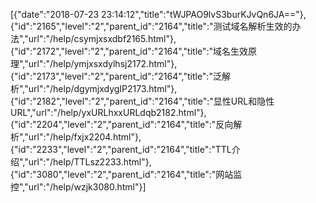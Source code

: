 [{"date":"2018-07-23 23:14:12","title":"tWJPAO9lvS3burKJvQn6JA=="},{"id":"2165","level":"2","parent_id":"2164","title":"测试域名解析生效的办法","url":"/help/csymjxsxdbf2165.html"},{"id":"2172","level":"2","parent_id":"2164","title":"域名生效原理","url":"/help/ymjxsxdylhsj2172.html"},{"id":"2173","level":"2","parent_id":"2164","title":"泛解析","url":"/help/dgymjxdygIP2173.html"},{"id":"2182","level":"2","parent_id":"2164","title":"显性URL和隐性URL","url":"/help/yxURLhxxURLdqb2182.html"},{"id":"2204","level":"2","parent_id":"2164","title":"反向解析","url":"/help/fxjx2204.html"},{"id":"2233","level":"2","parent_id":"2164","title":"TTL介绍","url":"/help/TTLsz2233.html"},{"id":"3080","level":"2","parent_id":"2164","title":"网站监控","url":"/help/wzjk3080.html"}]